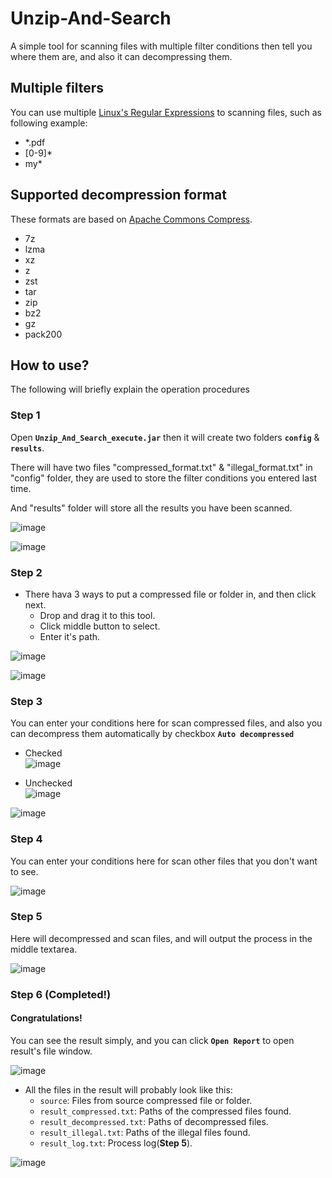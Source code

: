 # Unzip-And-Search
A simple tool for scanning files with multiple filter conditions then tell you where them are, and also it can decompressing them.

## Multiple filters
You can use multiple [Linux's Regular Expressions](https://en.wikipedia.org/wiki/Regular_expression) to scanning files, such as following example:
* *.pdf
* [0-9]*
* my*

## Supported decompression format
These formats are based  on [Apache Commons Compress](https://commons.apache.org/proper/commons-compress/).
* 7z
* lzma
* xz
* z
* zst
* tar
* zip
* bz2
* gz
* pack200

## How to use?
The following will briefly explain the operation procedures

### Step 1

Open **`Unzip_And_Search_execute.jar`** then it will create two folders **`config`** & **`results`**.

There will have two files "compressed_format.txt" & "illegal_format.txt" in "config" folder, they are used to store the filter conditions you entered last time.

And "results" folder will store all the results you have been scanned.

![image](https://user-images.githubusercontent.com/51452722/135711238-f2bfe0d4-37c7-4746-9038-f4c7124badaa.png)

![image](https://user-images.githubusercontent.com/51452722/135715797-3a2cea11-f2c6-4de8-b775-54f7fe9aa422.png)

### Step 2

* There hava 3 ways to put a compressed file or folder in, and then click next.
  * Drop and drag it to this tool.
  * Click middle button to select.
  * Enter it's path.

![image](https://user-images.githubusercontent.com/51452722/135717317-7afa0acf-43d5-43e8-b13b-a3600412e71a.png)

![image](https://user-images.githubusercontent.com/51452722/135717533-2113c579-8aa4-4095-8bf5-d93699012037.png)

### Step 3

You can enter your conditions here for scan compressed files, and also you can decompress them automatically by checkbox **`Auto decompressed`**

* Checked
<br/>![image](https://user-images.githubusercontent.com/51452722/135718084-9e0c550a-54cc-4dc6-8fb7-a0b7335c78f4.png)

* Unchecked
<br/>![image](https://user-images.githubusercontent.com/51452722/135718161-8ac0b84b-c6f4-439f-8772-8e4c7163a879.png)

![image](https://user-images.githubusercontent.com/51452722/135717741-6bdf9f87-0801-4444-a22d-0119d8a21bda.png)

### Step 4

You can enter your conditions here for scan other files that you don't want to see.

![image](https://user-images.githubusercontent.com/51452722/135718321-92fe3389-8ed7-444c-99d1-185e636c9d59.png)

### Step 5

Here will decompressed and scan files, and will output the process in the middle textarea.

![image](https://user-images.githubusercontent.com/51452722/135718486-cf718630-73ab-41d3-8925-986138e1fea9.png)

### Step 6 (Completed!)

#### Congratulations!

You can see the result simply, and you can click **`Open Report`** to open result's file window.

![image](https://user-images.githubusercontent.com/51452722/135718618-de807d20-fe17-4156-95f6-d58d7a1a8005.png)

* All the files in the result will probably look like this:
  * `source`: Files from source compressed file or folder.
  * `result_compressed.txt`: Paths of the compressed files found.
  * `result_decompressed.txt`: Paths of decompressed files.
  * `result_illegal.txt`: Paths of the illegal files found.
  * `result_log.txt`: Process log(**Step 5**).

![image](https://user-images.githubusercontent.com/51452722/135719619-414b6db4-a58f-4f86-bf10-af822b51563b.png)

